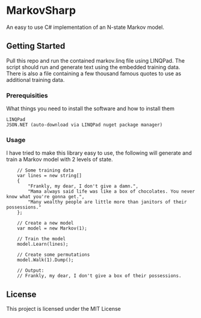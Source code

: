 # MarkovSharp

An easy to use C# implementation of an N-state Markov model.

## Getting Started

Pull this repo and run the contained markov.linq file using LINQPad.
The script should run and generate text using the embedded training data.
There is also a file containing a few thousand famous quotes to use as additional training data.

### Prerequisities

What things you need to install the software and how to install them

```
LINQPad
JSON.NET (auto-download via LINQPad nuget package manager)
```

### Usage

I have tried to make this library easy to use, the following will generate and train a Markov model with 2 levels of state.

```
	// Some training data
	var lines = new string[]
	{
		"Frankly, my dear, I don't give a damn.",
		"Mama always said life was like a box of chocolates. You never know what you're gonna get.",
		"Many wealthy people are little more than janitors of their possessions."
	};
	
	// Create a new model
	var model = new Markov(1);
	
	// Train the model
	model.Learn(lines);
	
	// Create some permutations
	model.Walk(1).Dump();
	
	// Output:
	// Frankly, my dear, I don't give a box of their possessions.  
```

## License

This project is licensed under the MIT License